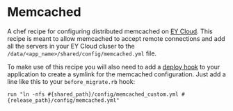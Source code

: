 Memcached
===============

A chef recipe for configuring distributed memcached on [EY Cloud]. This recipe is meant to allow memcached to accept remote connections and add all the servers in your EY Cloud cluser to the `/data/<app_name>/shared/config/memcached.yml` file. 

To make use of this recipe you will also need to add a [deploy hook](https://support.cloud.engineyard.com/entries/21016568-use-deploy-hooks) to your application to create a symlink for the memcached configuration. Just add a line like this to your `before_migrate.rb` hook:
    
    run "ln -nfs #{shared_path}/config/memcached_custom.yml #{release_path}/config/memcached.yml"
    

[EY Cloud]: https://cloud.engineyard.com/extras
